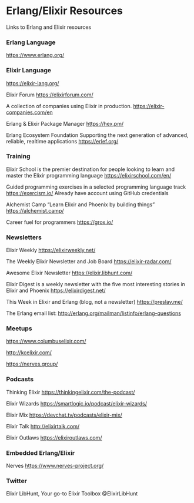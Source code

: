 # Erlang/Elixir Resources
Links to Erlang and Elixir resources


### Erlang Language
https://www.erlang.org/

### Elixir Language
https://elixir-lang.org/

Elixir Forum
https://elixirforum.com/

A collection of companies using Elixir in production.
https://elixir-companies.com/en

Erlang & Elixir Package Manager
https://hex.pm/

Erlang Ecosystem Foundation
Supporting the next generation of advanced, reliable, realtime applications
https://erlef.org/

### Training

Elixir School is the premier destination for people looking to learn and master the Elixir programming language
https://elixirschool.com/en/

Guided programming exercises in a selected programming language track
https://exercism.io/
Already have account using GitHub credentials

Alchemist Camp “Learn Elixir and Phoenix by building things”
https://alchemist.camp/

Career fuel for programmers
https://grox.io/

### Newsletters

Elixir Weekly
https://elixirweekly.net/

The Weekly Elixir Newsletter and Job Board
https://elixir-radar.com/

Awesome Elixir Newsletter
https://elixir.libhunt.com/

Elixir Digest is a weekly newsletter with the five most interesting stories in Elixir and Phoenix
https://elixirdigest.net/

This Week in Elixir and Erlang (blog, not a newsletter)
https://preslav.me/

The Erlang email list: http://erlang.org/mailman/listinfo/erlang-questions

### Meetups

https://www.columbuselixir.com/

http://kcelixir.com/

https://nerves.group/

### Podcasts

Thinking Elixir
https://thinkingelixir.com/the-podcast/

Elixir Wizards
https://smartlogic.io/podcast/elixir-wizards/

Elixir Mix
https://devchat.tv/podcasts/elixir-mix/

Elixir Talk
http://elixirtalk.com/

Elixir Outlaws
https://elixiroutlaws.com/

### Embedded Erlang/Elixir

Nerves
https://www.nerves-project.org/

### Twitter

Elixir LibHunt, Your go-to Elixir Toolbox
@ElixirLibHunt
